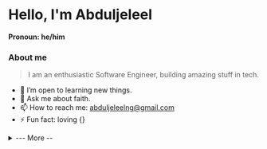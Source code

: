 # Hello, I'm Abduljeleel
**Pronoun: he/him**

### About me
> I am an enthusiastic Software Engineer, building amazing stuff in tech.
- 💞️ I’m open to learning new things.
- 💬 Ask me about faith.
- 📫 How to reach me:  <abduljeleelng@gmail.com> 
- ⚡ Fun fact: loving {}

<details>
<summary>--- More  -- </summary>
<br />

![Abduljeleel's GitHub stats](https://github-readme-stats.vercel.app/api?username=abduljeleelng)

![Abduljeleel's trophies](https://github-profile-trophy.vercel.app/?username=abduljeleelng&column=5&margin-w=7&margin-h=7)

![Top Langs](https://github-readme-stats.vercel.app/api/top-langs/?username=abduljeleelng&layout=compact)

</details>

<!--
**abduljeleelng/abduljeleelng** is a ✨ _special_ ✨ repository because its `README.md` (this file) appears on your GitHub profile.
### JavaScript Developer 


